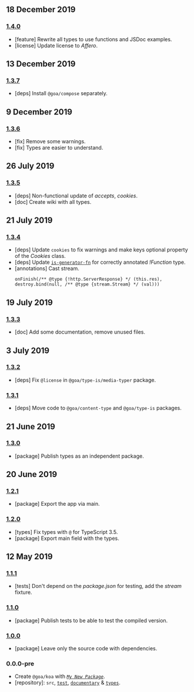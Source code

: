 ## 18 December 2019

### [1.4.0](https://github.com/idiocc/goa/compare/v1.3.7...v1.4.0)

- [feature] Rewrite all types to use functions and JSDoc examples.
- [license] Update license to _Affero_.

## 13 December 2019

### [1.3.7](https://github.com/idiocc/goa/compare/v1.3.6...v1.3.7)

- [deps] Install `@goa/compose` separately.

## 9 December 2019

### [1.3.6](https://github.com/idiocc/goa/compare/v1.3.5...v1.3.6)

- [fix] Remove some warnings.
- [fix] Types are easier to understand.

## 26 July 2019

### [1.3.5](https://github.com/idiocc/goa/compare/v1.3.4...v1.3.5)

- [deps] Non-functional update of _accepts_, _cookies_.
- [doc] Create wiki with all types.

## 21 July 2019

### [1.3.4](https://github.com/idiocc/goa/compare/v1.3.3...v1.3.4)

- [deps] Update `cookies` to fix warnings and make keys optional property of the _Cookies_ class.
- [deps] Update [`is-generator-fn`](https://github.com/idiocc/is-generator-function) for correctly annotated _!Function_ type.
- [annotations] Cast stream.
    ```
    onFinish(/** @type {!http.ServerResponse} */ (this.res), destroy.bind(null, /** @type {stream.Stream} */ (val)))
    ```

## 19 July 2019

### [1.3.3](https://github.com/idiocc/goa/compare/v1.3.2...v1.3.3)

- [doc] Add some documentation, remove unused files.

## 3 July 2019

### [1.3.2](https://github.com/idiocc/goa/compare/v1.3.1...v1.3.2)

- [deps] Fix `@license` in `@goa/type-is/media-typer` package.

### [1.3.1](https://github.com/idiocc/goa/compare/v1.3.0...v1.3.1)

- [deps] Move code to `@goa/content-type` and `@goa/type-is` packages.

## 21 June 2019

### [1.3.0](https://github.com/idiocc/goa/compare/v1.2.0...v1.3.0)

- [package] Publish types as an independent package.

## 20 June 2019

### [1.2.1](https://github.com/idiocc/goa/compare/v1.2.0...v1.2.1)

- [package] Export the app via main.

### [1.2.0](https://github.com/idiocc/goa/compare/v1.1.1...v1.2.0)

- [types] Fix types with `@` for TypeScript 3.5.
- [package] Export main field with the types.

## 12 May 2019

### [1.1.1](https://github.com/idiocc/goa/compare/v1.1.0...v1.1.1)

- [tests] Don't depend on the _package.json_ for testing, add the _stream_ fixture.

### [1.1.0](https://github.com/idiocc/goa/compare/v1.0.0...v1.1.0)

- [package] Publish tests to be able to test the compiled version.

### [1.0.0](https://github.com/idiocc/goa/compare/v0.0.0-re...v1.0.0)

- [package] Leave only the source code with dependencies.

### 0.0.0-pre

- Create `@goa/koa` with _[`My New Package`](https://mnpjs.org)_.
- [repository]: `src`, [`test`](https://contexttesting.com), [`documentary`](https://readme.page) & [`types`](https://typedef.page).